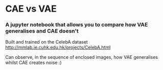 

# CAE vs VAE
### A jupyter notebook that allows you to compare how VAE generalises and CAE doesn't

Built and trained on the CelebA dataset
http://mmlab.ie.cuhk.edu.hk/projects/CelebA.html

Can observe, in the sequence of enclosed images, how VAE generalises whilst CAE creates noise :)